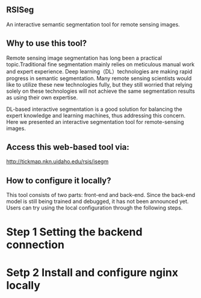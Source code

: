 ## RSISeg
 An interactive semantic segmentation tool for remote sensing images.

## Why to use this tool?

Remote sensing image segmentation has long been a practical topic.Traditional fine segmentation mainly relies on meticulous manual work and expert experience. Deep learning（DL）technologies are making rapid progress in semantic segmentation. Many remote sensing scientists would like to utilize these new technologies fully, but they still worried that relying solely on these technologies will not achieve the same segmentation results as using their own expertise. 

DL-based interactive segmentation is a good solution for balancing the expert knowledge and learning machines, thus addressing this concern. Here we presented an interactive segmentation tool for remote-sensing images. 

## Access this web-based tool via: 

http://tickmap.nkn.uidaho.edu/rsis/isegm

## How to configure it locally?
This tool consists of two parts: front-end and back-end. Since the back-end model is still being trained and debugged, it has not been announced yet. Users can try using the local configuration through the following steps.

# Step 1  Setting the backend connection


# Setp 2  Install and configure nginx locally



